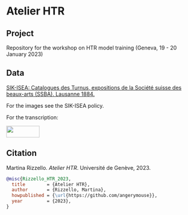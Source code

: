 # Atelier HTR

## Project

 Repository for the workshop on HTR model training (Geneva, 19 - 20 January 2023)
 
## Data
 [SIK-ISEA: Catalogues des Turnus, expositions de la Société suisse des beaux-arts (SSBA). Lausanne 1884.](https://www.sik-isea.ch/Portals/0/Content/Bibliothek/Digitale%20Best%C3%A4nde/1884_Lausanne.pdf)
  
 For the images see the SIK-ISEA policy. 
 
 For the transcription: 
 
 <a rel="license" href="https://creativecommons.org/licenses/by/4.0/"><img src="https://mirrors.creativecommons.org/presskit/buttons/88x31/png/by.png" width="88" height="31"></a>
 
## Citation
 Martina Rizzello. _Atelier_ _HTR_. Université de Genève, 2023.

```bibtex
@misc{Rizzello_HTR_2023,
  title        = {Atelier HTR},
  author       = {Rizzello, Martina},
  howpublished = {\url{https://github.com/angerymouse}},
  year         = {2023},
}
